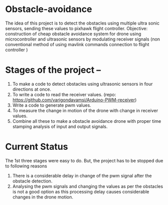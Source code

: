 # Obstacle-avoidance
The idea of this project is to detect the obstacles using multiple ultra sonic sensors, sending these values  to pixhawk flight controller.
Objective: construction of cheap obstacle avoidance system for drone using microcontroller and ultrasonic sensors by modulating receiver signals
(non conventional method of using mavlink commands connection to flight controller )
# Stages of the project –
1. To make a code to detect obstacles using ultrasonic sensors in four directions at once.
2. To write a code to read the receiver values. (repo: https://github.com/varigondavamsi/Arduino-PWM-receiver)
3. Write a code to generate pwm values.
4. To measure the change in motion of the drone with change in receiver values.
5. Combine all these to make a obstacle avoidance drone with proper time stamping analysis of input and output signals.
# Current Status
The 1st three stages were easy to do.
But, the project has to be stopped due to following reasons
1. There is a considerable delay in change of the pwm signal after the obstacle detection.  
2. Analysing the pwm signals and changing the values as per the obstacles is not a good option as this processing delay causes considerable changes in the drone motion.
  

